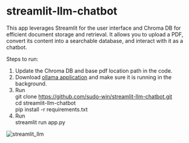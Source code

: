 # streamlit-llm-chatbot
This app leverages Streamlit for the user interface and Chroma DB for efficient document storage and retrieval. It allows you to upload a PDF, convert its content into a searchable database, and interact with it as a chatbot.

Steps to run:
1) Update the Chroma DB and base pdf location path in the code.
2) Download [ollama application](https://ollama.com/download/windows) and make sure it is running in the background.
3) Run</br>
git clone https://github.com/sudo-win/streamlit-llm-chatbot.git</br>
cd streamlit-llm-chatbot</br>
pip install -r requirements.txt
4) Run</br>
streamlit run app.py

![streamlit_llm](https://github.com/user-attachments/assets/909ea34f-3093-4062-b8bc-a4da115e3433)
